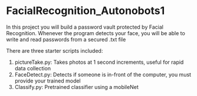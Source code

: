 # FacialRecognition_Autonobots1

In this project you will build a password vault protected by Facial Recognition.
Whenever the program detects your face, you will be able to write and read passwords from a secured .txt file

There are three starter scripts included:

1. pictureTake.py: Takes photos at 1 second increments, useful for rapid data collection
2. FaceDetect.py: Detects if someone is in-front of the computer, you must provide your trained model
3. Classify.py: Pretrained classifier using a mobileNet

